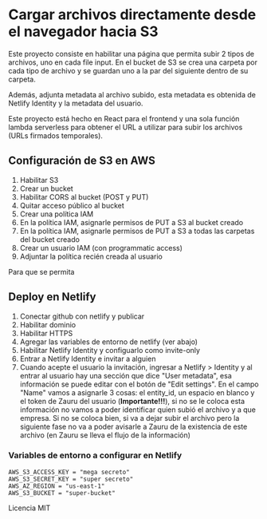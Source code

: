 # Cargar archivos directamente desde el navegador hacia S3

Este proyecto consiste en habilitar una página que permita subir 2 tipos de archivos, uno en cada file input. En el bucket de S3 se crea una carpeta por cada tipo de archivo y se guardan uno a la par del siguiente dentro de su carpeta.

Además, adjunta metadata al archivo subido, esta metadata es obtenida de Netlify Identity y la metadata del usuario.

Este proyecto está hecho en React para el frontend y una sola función lambda serverless para obtener el URL a utilizar para subir los archivos (URLs firmados temporales).

## Configuración de S3 en AWS

1. Habilitar S3
2. Crear un bucket
3. Habilitar CORS al bucket (POST y PUT)
4. Quitar acceso público al bucket
4. Crear una política IAM
5. En la política IAM, asignarle permisos de PUT a S3 al bucket creado
6. En la política IAM, asignarle permisos de PUT a S3 a todas las carpetas del bucket creado
7. Crear un usuario IAM (con programmatic access)
8. Adjuntar la política recién creada al usuario

Para que se permita 

## Deploy en Netlify

1. Conectar github con netlify y publicar
2. Habilitar dominio
3. Habilitar HTTPS
4. Agregar las variables de entorno de netlify (ver abajo)
5. Habilitar Netlify Identity y configuarlo como invite-only
6. Entrar a Netlify Identity e invitar a alguien
7. Cuando acepte el usuario la invitación, ingresar a Netlify > Identity y al entrar al usuario hay una sección que dice "User metadata", esa información se puede editar con el botón de "Edit settings". En el campo "Name" vamos a asignarle 3 cosas: el entity_id, un espacio en blanco y el token de Zauru del usuario (__Importante!!!__), si no se le coloca esta información no vamos a poder identificar quien subió el archivo y a que empresa. Si no se coloca bien, si va a dejar subir el archivo pero la siguiente fase no va a poder avisarle a Zauru de la existencia de este archivo (en Zauru se lleva el flujo de la información)

### Variables de entorno a configurar en Netlify
```
AWS_S3_ACCESS_KEY = "mega secreto"
AWS_S3_SECRET_KEY = "super secreto"
AWS_AZ_REGION = "us-east-1"
AWS_S3_BUCKET = "super-bucket"
```

Licencia MIT
